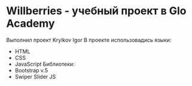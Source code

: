 # Willberries - учебный проект в Glo Academy
Выполнил проект Krylkov Igor
В проекте использовадись языки:
- HTML
- CSS
- JavaScript
Библиотеки:
- Bootstrap v.5
- Swiper Slider JS
